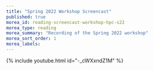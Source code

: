 ```yaml
---
title: "Spring 2022 Workshop Screencast"
published: true
morea_id: reading-screencast-workshop-hpc-s22
morea_type: reading
morea_summary: "Recording of the Spring 2022 workshop"
morea_sort_order: 1
morea_labels:
---
```


{% include youtube.html id="-_cWXxndZ1M" %}
